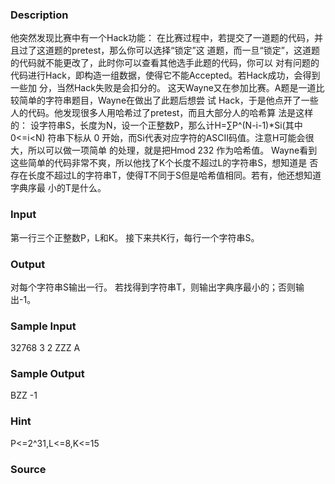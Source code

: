 
### Description

他突然发现比赛中有一个Hack功能：
在比赛过程中，若提交了一道题的代码，并且过了这道题的pretest，那么你可以选择“锁定”这
道题，而一旦“锁定”，这道题的代码就不能更改了，此时你可以查看其他选手此题的代码，你可以
对有问题的代码进行Hack，即构造一组数据，使得它不能Accepted。若Hack成功，会得到一些加
分，当然Hack失败是会扣分的。
这天Wayne又在参加比赛。A题是一道比较简单的字符串题目，Wayne在做出了此题后想尝
试 Hack，于是他点开了一些人的代码。他发现很多人用哈希过了pretest，而且大部分人的哈希算
法是这样的：
设字符串S，长度为N，设一个正整数P，那么计H=∑P^(N-i-1)*Si(其中0<=i<N)
符串下标从 0 开始，而Si代表对应字符的ASCII码值。注意H可能会很大，所以可以做一项简单
的处理，就是把Hmod 232 作为哈希值。
Wayne看到这些简单的代码非常不爽，所以他找了K个长度不超过L的字符串S，想知道是
否存在长度不超过L的字符串T，使得T不同于S但是哈希值相同。若有，他还想知道字典序最
小的T是什么。


### Input

第一行三个正整数P，L和K。
接下来共K行，每行一个字符串S。



### Output

对每个字符串S输出一行。
若找得到字符串T，则输出字典序最小的；否则输出-1。



### Sample Input
32768 3 2
ZZZ
A
### Sample Output
BZZ
-1

### Hint
P<=2^31,L<=8,K<=15


### Source
